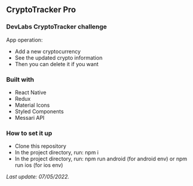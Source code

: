 ## CryptoTracker Pro

### DevLabs CryptoTracker challenge

App operation:
- Add a new cryptocurrency
- See the updated crypto information
- Then you can delete it if you want

### Built with
- React Native
- Redux
- Material Icons
- Styled Components
- Messari API

### How to set it up
- Clone this repository
- In the project directory, run: npm i
- In the project directory, run: npm run android (for android env) or npm run ios (for ios env)

_Last update: 07/05/2022._

